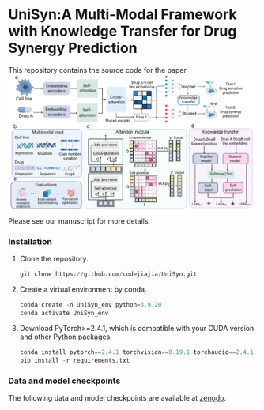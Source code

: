# UniSyn:A Multi-Modal Framework with Knowledge Transfer for Drug Synergy Prediction<br/>
This repository contains the source code for the paper
![image](./model.png)
<br/>
Please see our manuscript for more details.<br/>
### Installation
1. Clone the repository.

   ```python
   git clone https://github.com/codejiajia/UniSyn.git
   ```
2. Create a virtual environment by conda.

   ```python
   conda create -n UniSyn_env python=3.9.20
   conda activate UniSyn_env
3. Download PyTorch>=2.4.1, which is compatible with your CUDA version and other Python packages.

   ```python
   conda install pytorch==2.4.1 torchvision==0.19.1 torchaudio==2.4.1 pytorch-cuda=12.1 -c pytorch -c nvidia -c pytorch # for CUDA 12.1
   pip install -r requirements.txt
   ```
### Data and model checkpoints
The following data and model checkpoints are available at [zenodo](https://zenodo.org/records/16352141).
